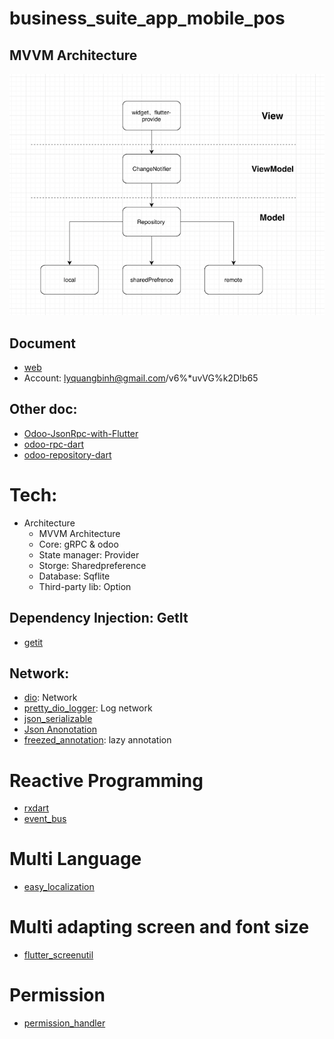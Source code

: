 # business_suite_app_mobile_pos

## MVVM Architecture


![](architecture.png)


## Document
- [web](http://35.246.130.218:8069)
- Account: lyquangbinh@gmail.com/v6%*uvVG%k2D!b65


## Other doc:
- [Odoo-JsonRpc-with-Flutter](https://github.com/mustafal/Odoo-JsonRpc-with-Flutter)
- [odoo-rpc-dart](https://github.com/ERP-Ukraine/odoo-rpc-dart)
- [odoo-repository-dart](https://github.com/ERP-Ukraine/odoo-repository-dart)



# Tech:
- Architecture
    - MVVM Architecture
    - Core: gRPC & odoo
    - State manager: Provider
    - Storge: Sharedpreference
    - Database: Sqflite
    - Third-party lib: Option

## Dependency Injection: GetIt
- [getit](https://pub.dev/packages/get_it)

## Network:
- [dio](https://github.com/flutterchina/dio): Network
- [pretty_dio_logger](https://pub.dev/packages/pretty_dio_logger/versions): Log network
- [json_serializable](https://pub.dev/packages/json_serializable)
- [Json Anonotation](https://pub.dev/packages/json_annotation)
- [freezed_annotation](https://pub.dev/packages/freezed_annotation): lazy annotation


# Reactive Programming
- [rxdart](https://github.com/ReactiveX/rxdart)
- [event_bus](https://pub.dev/packages/event_bus)

# Multi Language
- [easy_localization](https://pub.dev/packages/easy_localization)

# Multi adapting screen and font size
- [flutter_screenutil](https://pub.dev/packages/flutter_screenutil)

# Permission
- [permission_handler](https://pub.dev/packages/permission_handler) 


